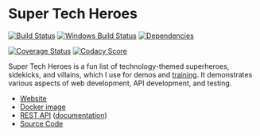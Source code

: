 Super Tech Heroes
============================
[![Build Status](https://api.travis-ci.org/James-Messinger/super-tech-heroes.svg?branch=master)](https://travis-ci.org/James-Messinger/super-tech-heroes)
[![Windows Build Status](https://ci.appveyor.com/api/projects/status/github/james-messinger/super-tech-heroes?svg=true&branch=master&failingText=Windows%20build%20failing&passingText=Windows%20build%20passing)](https://ci.appveyor.com/project/BigstickCarpet/super-tech-heroes/branch/master)
[![Dependencies](https://david-dm.org/James-Messinger/super-tech-heroes.svg)](https://david-dm.org/James-Messinger/super-tech-heroes)

[![Coverage Status](https://coveralls.io/repos/github/James-Messinger/super-tech-heroes/badge.svg?branch=master)](https://coveralls.io/github/James-Messinger/super-tech-heroes)
[![Codacy Score](https://api.codacy.com/project/badge/Grade/801b3bea7fab4c2f83c228014020a9ba)](https://www.codacy.com/public/jamesmessinger/super-tech-heroes)

Super Tech Heroes is a fun list of technology-themed superheroes, sidekicks, and villains, which I use for demos and [training](https://apitesting.jamesmessinger.com/). It demonstrates various aspects of web development, API development, and testing.

- [Website](https://heroes.jamesmessinger.com)
- [Docker image](https://hub.docker.com/r/jamesmessinger/super-tech-heroes/)
- [REST API](https://api.heroes.jamesmessinger.com) ([documentation](https://documenter.getpostman.com/view/220187/super-tech-heroes-api/77cf6KB))
- [Source Code](https://github.com/James-Messinger/super-tech-heroes)
